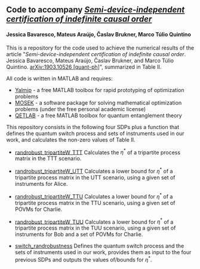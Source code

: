 ## Code to accompany *[Semi-device-independent certification of indefinite causal order](https://arxiv.org/abs/1903.10526)*
#### Jessica Bavaresco, Mateus Araújo, Časlav Brukner, Marco Túlio Quintino

This is a repository for the code used to achieve the numerical results of the article "*Semi-device-independent certification of indefinite causal order*. Jessica Bavaresco, Mateus Araújo, Časlav Brukner, and Marco Túlio Quintino. [arXiv:1903.10526 [quant-ph]](https://arxiv.org/abs/1903.10526)", summarized in Table II.

All code is written in MATLAB and requires:
- [Yalmip](https://yalmip.github.io) - a free MATLAB toolbox for rapid prototyping of optimization problems
- [MOSEK](https://www.mosek.com) - a software package for solving mathematical optimization problems (under the free personal academic license)
- [QETLAB](http://www.qetlab.com/) - a free MATLAB toolbox for quantum entanglement theory

This repository consists in the following four SDPs plus a function that defines the quantum switch process and sets of instruments used in our work, and calculates the non-zero values of Table II.

- [randrobust_tripartiteW_TTT]()
Calculates the $\eta^*$ of a tripartite process matrix in the TTT scenario.

- [randrobust_tripartiteW_UTT]()
Calculates a lower bound for $\eta^*$ of a tripartite process matrix in the UTT scenario, using a given set of instruments for Alice.

- [randrobust_tripartiteW_TTU]()
Calculates a lower bound for $\eta^*$ of a tripartite process matrix in the TTU scenario, using a given set of POVMs for Charlie.

- [randrobust_tripartiteW_TUU]()
Calculates a lower bound for $\eta^*$ of a tripartite process matrix in the TUU scenario, using a given set of instruments for Bob and a set of POVMs for Charlie.

- [switch_randrobustness]()
Defines the quantum switch process and the sets of instruments used in our work, provides them as input to the four previous SDPs and outputs the values of/bounds for $\eta^*$.


